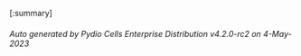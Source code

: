 






[:summary]

###### Auto generated by Pydio Cells Enterprise Distribution v4.2.0-rc2 on 4-May-2023
